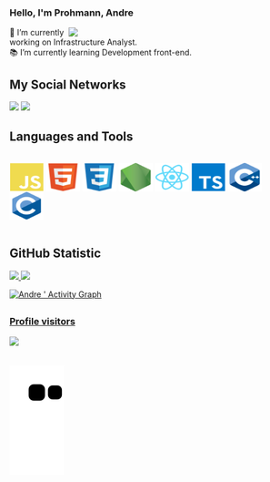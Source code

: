 ### Hello, I'm Prohmann, Andre

<img src="https://raw.githubusercontent.com/MicaelliMedeiros/micaellimedeiros/master/image/computer-illustration.png" min-width="400px" max-width="400px" width="400px" align="right">



 🔭 I’m currently working on Infrastructure Analyst.
 <br>
 📚 I’m currently learning Development front-end.


## **My Social Networks**

<a href="https://www.linkedin.com/in/andre-luis-prohmann/" target="_blank"><img src="https://img.shields.io/badge/-LinkedIn-%230077B5?style=for-the-badge&logo=linkedin&logoColor=white" target="_blank"></a> 
  <a href="mailto:andre.prohmann@gmail.com" alt="Gmail" target="_blank">
  <img src="https://img.shields.io/badge/-Gmail-b20000?style=for-the-badge&logo=gmail&logoColor=white"> 
</a>
 

## **Languages and Tools** 

<div style="display: inline_block"><br>
  <img align="center"  height="50" width="60" src="https://raw.githubusercontent.com/devicons/devicon/master/icons/javascript/javascript-plain.svg">
    <img align="center"  height="50" width="60" src="https://raw.githubusercontent.com/devicons/devicon/master/icons/html5/html5-original.svg">
  <img align="center"  height="50" width="60" src="https://raw.githubusercontent.com/devicons/devicon/master/icons/css3/css3-original.svg">
  <src="https://media.discordapp.net/attachments/639956127056134178/890373478988013628/Publicacoes_Instagram_1_1.png?width=676&height=676">
  <img align="center" height="50" width="60" src="https://raw.githubusercontent.com/github/explore/80688e429a7d4ef2fca1e82350fe8e3517d3494d/topics/nodejs/nodejs.png">
  <img align="center"  height="50" width="60" src="https://raw.githubusercontent.com/devicons/devicon/master/icons/react/react-original.svg">
  <img align="center"  height="50" width="60" src="https://raw.githubusercontent.com/devicons/devicon/master/icons/typescript/typescript-original.svg" alt="typescript">
  <img align="center"  height="50" width="60" src="https://raw.githubusercontent.com/devicons/devicon/master/icons/cplusplus/cplusplus-original.svg" alt="cplusplus">
  <img align="center"  height="50" width="60" src="https://raw.githubusercontent.com/devicons/devicon/master/icons/c/c-original.svg">
      </div>

  <br>
  
  ## **GitHub Statistic**
  
<div>
 <p align="left">
  <a href="https://github.com/andreprohmann">
  <img width="49.5%" src="https://github-readme-stats.vercel.app/api?username=andreprohmann&show_icons=true&theme=dracula&include_all_commits=true&count_private=true"/>
  <img width="49.5%" src="https://github-readme-stats.vercel.app/api/top-langs/?username=andreprohmann&layout=compact&langs_count=7&theme=dracula"/> </p>
   
  
![Andre ' Activity Graph](https://activity-graph.herokuapp.com/graph?username=andreprohmann&custom_title=AndreProhmann%20Contribution%20Graph&theme=dracula&bg_color=282828&hide_border=true&line=FF1493&point=FF1493)
</div>

##

 ### Profile visitors
<div>
  
 <img align="relative" src="https://profile-counter.glitch.me/andreprohmann/count.svg" > 
 </div>
 <br>
 
 <div>
  
  ![Snake animation](https://github.com/andreprohmann/andreprohmann/blob/output/github-contribution-grid-snake.svg)
  
  </div>

 
 
